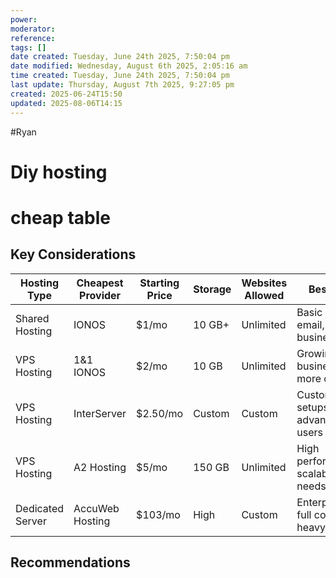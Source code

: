 ```yaml
---
power: 
moderator: 
reference: 
tags: []
date created: Tuesday, June 24th 2025, 7:50:04 pm
date modified: Wednesday, August 6th 2025, 2:05:16 am
time created: Tuesday, June 24th 2025, 7:50:04 pm
last update: Thursday, August 7th 2025, 9:27:05 pm
created: 2025-06-24T15:50
updated: 2025-08-06T14:15
---
```

#Ryan 

# Diy hosting

# cheap table
## Key Considerations

|Hosting Type|Cheapest Provider|Starting Price|Storage|Websites Allowed|Best For|
|---|---|---|---|---|---|
|Shared Hosting|IONOS|$1/mo|10 GB+|Unlimited|Basic sites, email, small business|
|VPS Hosting|1&1 IONOS|$2/mo|10 GB|Unlimited|Growing businesses, more control|
|VPS Hosting|InterServer|$2.50/mo|Custom|Custom|Custom setups, advanced users|
|VPS Hosting|A2 Hosting|$5/mo|150 GB|Unlimited|High performance, scalable needs|
|Dedicated Server|AccuWeb Hosting|$103/mo|High|Custom|Enterprise, full control, heavy traffic|

## Recommendations